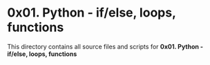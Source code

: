# 0x01. Python - if/else, loops, functions
This directory contains all source files and scripts for **0x01. Python - if/else, loops, functions**
